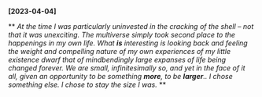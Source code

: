 **[2023-04-04]**

** 
*At the time I was particularly uninvested in the cracking of the shell – not that it was unexciting. The multiverse simply took second place to the happenings in my own life. What **is** interesting is looking back and feeling the weight and compelling nature of my own experiences of my little existence dwarf that of mindbendingly large expanses of life being changed forever. We are small, infinitesimally so, and yet in the face of it all, given an opportunity to be something **more**, to be **larger**.. I chose something else. I chose to stay the size I was.*
**